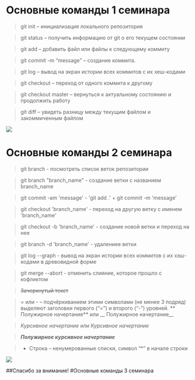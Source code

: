 # Основные команды 1 семинара 
>git init – инициализация локального репозитория

>git status – получить информацию от git о его текущем состоянии

>git add – добавить файл или файлы к следующему коммиту

>git commit -m “message” – создание коммита.

>git log – вывод на экран истории всех коммитов с их хеш-кодами

>git checkout – переход от одного коммита к другому

>git checkout master – вернуться к актуальному состоянию и продолжить работу

>git diff – увидеть разницу между текущим файлом и закоммиченным файлом

![](https://blog.facialix.com/wp-content/uploads/2021/03/what-is-git-most-useful-git-commands.jpg)

# Основные команды 2 семинара 

> git branch - посмотреть список веток репозитории

> git branch "branch_name" - создание ветки с названием branch_name 

>git commit -am 'message' - 'git add .' + git commit -m 'message'

> git checkout 'branch_name' - переход на другую ветку с именем 'branch_name'

> git checkout -b 'branch_name' - создание новой ветки и переход на нее

> git branch -d 'branch_name' - удалениее ветки

> git log --graph - вывод на экран истории всех коммитов с их хэш-кодами в древовидной форме

> git merge --abort - отменить слияние, которое прошло с кофликтом

>~~Зачеркнутый текст~~  

> = или - – подчёркиванием этими символами (не менее 3 подряд) выделяют заголовки  первого (“=”) и второго (“-”) уровней.
> ** Полужирное начертание** или __ Полужирное начертание__

> *Курсивное начертание* или _Курсивное начертание_

> ***Полужирное курсивное начертание***

> * Строка – ненумерованные списки, символ “*” в начале строки

![](https://bestcube.space/wp-content/uploads/FotorCreated-47.jpg)

##Спасибо за внимание!
 #Основные команды 3 семинара 